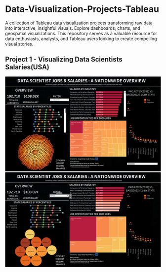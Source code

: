 # Data-Visualization-Projects-Tableau
A collection of Tableau data visualization projects transforming raw data into interactive, insightful visuals. Explore dashboards, charts, and geospatial visualizations. This repository serves as a valuable resource for data enthusiasts, analysts, and Tableau users looking to create compelling visual stories.


## Project 1 - Visualizing Data Scientists Salaries(USA)
![Image1](https://github.com/gagandeepsinghkhanuja/Data-Visualization-Projects-Tableau/blob/main/Project1%20-%20Visualizing%20Data%20Scientists%20Salaries(USA)/Output/Data%20Scientist%20Salaries.png)
![Image2](https://github.com/gagandeepsinghkhanuja/Data-Visualization-Projects-Tableau/blob/main/Project1%20-%20Visualizing%20Data%20Scientists%20Salaries(USA)/Output/Data%20Scientist%20Salaries(Viz%202).png)
